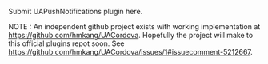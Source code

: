 Submit UAPushNotifications plugin here.

NOTE :
An independent github project exists with working implementation at https://github.com/hmkang/UACordova. Hopefully the project will make to this official plugins repot soon. See https://github.com/hmkang/UACordova/issues/1#issuecomment-5212667.